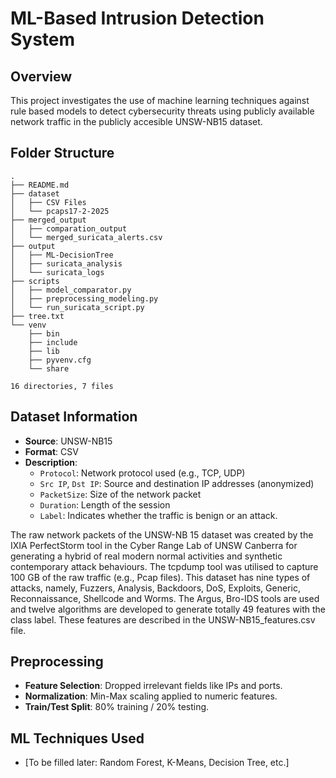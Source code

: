 # ML-Based Intrusion Detection System

## Overview
This project investigates the use of machine learning techniques against rule based models to detect cybersecurity threats using publicly available network traffic  in the publicly accesible UNSW-NB15 dataset.

## Folder Structure
```text
.
├── README.md
├── dataset
│   ├── CSV Files
│   └── pcaps17-2-2025
├── merged_output
│   ├── comparation_output
│   └── merged_suricata_alerts.csv
├── output
│   ├── ML-DecisionTree
│   ├── suricata_analysis
│   └── suricata_logs
├── scripts
│   ├── model_comparator.py
│   ├── preprocessing_modeling.py
│   └── run_suricata_script.py
├── tree.txt
└── venv
    ├── bin
    ├── include
    ├── lib
    ├── pyvenv.cfg
    └── share

16 directories, 7 files
```

## Dataset Information
- **Source**: UNSW-NB15
- **Format**: CSV
- **Description**:
  - `Protocol`: Network protocol used (e.g., TCP, UDP)
  - `Src IP`, `Dst IP`: Source and destination IP addresses (anonymized)
  - `PacketSize`: Size of the network packet
  - `Duration`: Length of the session
  - `Label`: Indicates whether the traffic is benign or an attack.

The raw network packets of the UNSW-NB 15 dataset was created by the IXIA PerfectStorm tool in the Cyber Range Lab of UNSW Canberra for generating a hybrid of real modern normal activities and synthetic contemporary attack behaviours. The tcpdump tool was utilised to capture 100 GB of the raw traffic (e.g., Pcap files). This dataset has nine types of attacks, namely, Fuzzers, Analysis, Backdoors, DoS, Exploits, Generic, Reconnaissance, Shellcode and Worms. The Argus, Bro-IDS tools are used and twelve algorithms are developed to generate totally 49 features with the class label. These features are described in the UNSW-NB15_features.csv file.
## Preprocessing
- **Feature Selection**: Dropped irrelevant fields like IPs and ports.
- **Normalization**: Min-Max scaling applied to numeric features.
- **Train/Test Split**: 80% training / 20% testing.

## ML Techniques Used
- [To be filled later: Random Forest, K-Means, Decision Tree, etc.]


